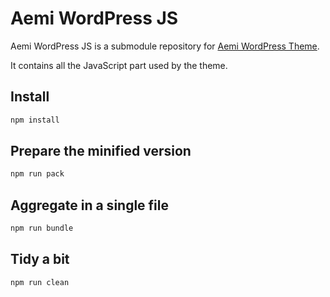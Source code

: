 # Aemi WordPress JS

Aemi WordPress JS is a submodule repository for [Aemi WordPress Theme](https://github.com/aemi-dev/aemi).

It contains all the JavaScript part used by the theme.

## Install

```bash
npm install
```

## Prepare the minified version

```bash
npm run pack
```

## Aggregate in a single file

```bash
npm run bundle
```

## Tidy a bit

```bash
npm run clean
```
